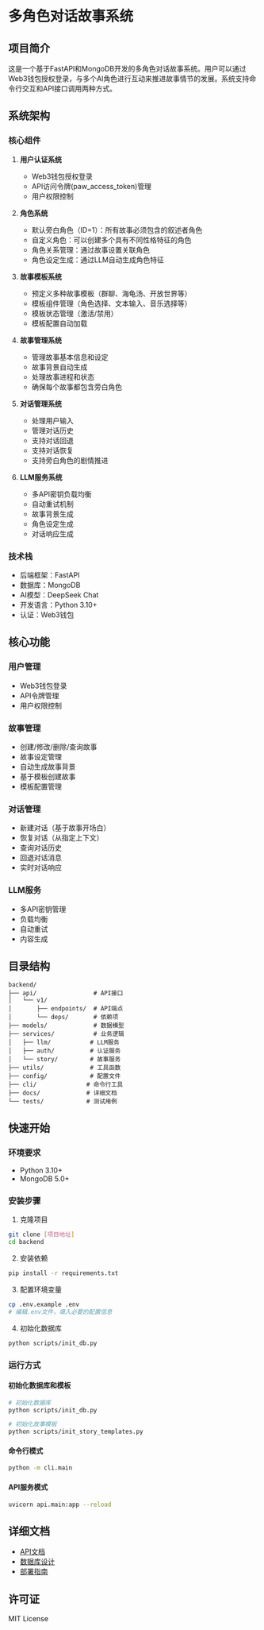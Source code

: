 # 多角色对话故事系统

## 项目简介
这是一个基于FastAPI和MongoDB开发的多角色对话故事系统。用户可以通过Web3钱包授权登录，与多个AI角色进行互动来推进故事情节的发展。系统支持命令行交互和API接口调用两种方式。

## 系统架构

### 核心组件
1. **用户认证系统**
   - Web3钱包授权登录
   - API访问令牌(paw_access_token)管理
   - 用户权限控制

2. **角色系统**
   - 默认旁白角色（ID=1）：所有故事必须包含的叙述者角色
   - 自定义角色：可以创建多个具有不同性格特征的角色
   - 角色关系管理：通过故事设置关联角色
   - 角色设定生成：通过LLM自动生成角色特征

3. **故事模板系统**
   - 预定义多种故事模板（群聊、海龟汤、开放世界等）
   - 模板组件管理（角色选择、文本输入、音乐选择等）
   - 模板状态管理（激活/禁用）
   - 模板配置自动加载

4. **故事管理系统**
   - 管理故事基本信息和设定
   - 故事背景自动生成
   - 处理故事进程和状态
   - 确保每个故事都包含旁白角色

5. **对话管理系统**
   - 处理用户输入
   - 管理对话历史
   - 支持对话回退
   - 支持对话恢复
   - 支持旁白角色的剧情推进

6. **LLM服务系统**
   - 多API密钥负载均衡
   - 自动重试机制
   - 故事背景生成
   - 角色设定生成
   - 对话响应生成

### 技术栈
- 后端框架：FastAPI
- 数据库：MongoDB
- AI模型：DeepSeek Chat
- 开发语言：Python 3.10+
- 认证：Web3钱包

## 核心功能

### 用户管理
- Web3钱包登录
- API令牌管理
- 用户权限控制

### 故事管理
- 创建/修改/删除/查询故事
- 故事设定管理
- 自动生成故事背景
- 基于模板创建故事
- 模板配置管理

### 对话管理
- 新建对话（基于故事开场白）
- 恢复对话（从指定上下文）
- 查询对话历史
- 回退对话消息
- 实时对话响应

### LLM服务
- 多API密钥管理
- 负载均衡
- 自动重试
- 内容生成

## 目录结构
```
backend/
├── api/                # API接口
│   └── v1/
│       ├── endpoints/  # API端点
│       └── deps/       # 依赖项
├── models/             # 数据模型
├── services/           # 业务逻辑
│   ├── llm/           # LLM服务
│   ├── auth/          # 认证服务
│   └── story/         # 故事服务
├── utils/             # 工具函数
├── config/            # 配置文件
├── cli/              # 命令行工具
├── docs/             # 详细文档
└── tests/            # 测试用例
```

## 快速开始

### 环境要求
- Python 3.10+
- MongoDB 5.0+

### 安装步骤
1. 克隆项目
```bash
git clone [项目地址]
cd backend
```

2. 安装依赖
```bash
pip install -r requirements.txt
```

3. 配置环境变量
```bash
cp .env.example .env
# 编辑.env文件，填入必要的配置信息
```

4. 初始化数据库
```bash
python scripts/init_db.py
```

### 运行方式

#### 初始化数据库和模板
```bash
# 初始化数据库
python scripts/init_db.py

# 初始化故事模板
python scripts/init_story_templates.py
```

#### 命令行模式
```bash
python -m cli.main
```

#### API服务模式
```bash
uvicorn api.main:app --reload
```

## 详细文档
- [API文档](docs/api.md)
- [数据库设计](docs/database.md)
- [部署指南](docs/deployment.md)

## 许可证
MIT License 